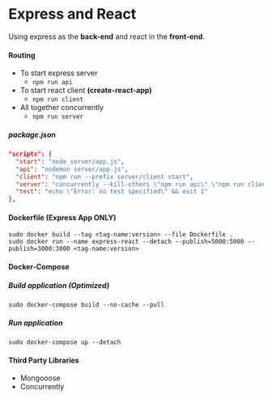 # Express and React

Using express as the **back-end** and react in the **front-end**.

#### Routing
* To start express server
  * ```npm run api```
* To start react client **(create-react-app)**
  * ```npm run client```
* All together concurrently
  * ```npm run server```

##### package.json
```json
"scripts": {
  "start": "node server/app.js",
  "api": "nodemon server/app.js",
  "client": "npm run --prefix server/client start",
  "server": "concurrently --kill-others \"npm run api\" \"npm run client\"",
  "test": "echo \"Error: no test specified\" && exit 1"
},
```

#### Dockerfile (Express App ONLY)

```
sudo docker build --tag <tag-name:version> --file Dockerfile .
sudo docker run --name express-react --detach --publish=5000:5000 --publish=3000:3000 <tag-name:version>
```

#### Docker-Compose 

##### Build application (Optimized)
```
sudo docker-compose build --no-cache --pull 
```

##### Run application
```
sudo docker-compose up --detach
```

#### Third Party Libraries

* Mongooose
* Concurrently 
